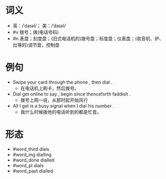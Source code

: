 # 词义
- 英：/ˈdaɪəl/； 美：/ˈdaɪəl/
- #v 拨号；拨(电话号码)
- #n 表盘；刻度盘；(旧式电话机的)拨号盘；标度盘；仪表盘；(收音机、炉、灶等的)调节盘，控制盘
# 例句
- Swipe your card through the phone , then dial .
	- 在电话机上刷卡，然后拨号。
- Dial get online to say , begin since thenceforth faddish .
	- 拨号上网一说，从那时起开始风行
- All I get is a busy signal when I dial his number .
	- 我什么时候拨他的电话听到的都是忙音。
# 形态
- #word_third dials
- #word_ing dialling
- #word_done dialled
- #word_pl dials
- #word_past dialled
